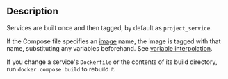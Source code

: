 
## Description

Services are built once and then tagged, by default as `project_service`. 

If the Compose file specifies an
[image](https://github.com/compose-spec/compose-spec/blob/master/spec.md#image) name, 
the image is tagged with that name, substituting any variables beforehand. See
[variable interpolation](https://github.com/compose-spec/compose-spec/blob/master/spec.md#interpolation).

If you change a service's `Dockerfile` or the contents of its build directory, 
run `docker compose build` to rebuild it.